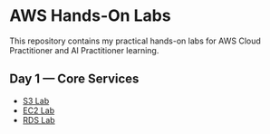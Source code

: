  # AWS Hands-On Labs

This repository contains my practical hands-on labs for AWS Cloud Practitioner and AI Practitioner learning.

## Day 1 — Core Services

- [S3 Lab](./day1-s3-lab/notes.md)
- [EC2 Lab](./day1-ec2-lab/notes.md)
- [RDS Lab](./day1-rds-lab/notes.md)
